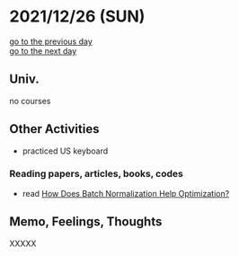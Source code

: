 # 2021/12/26 (SUN)

<div class="date_jumper">
  <a class="link_wrapper" href="./25th.md"><div class="button">go to the previous day</div></a>
  <a class="link_wrapper" href="./27th.md"><div class="button">go to the next day</div></a>
</div>

## Univ.
no courses

## Other Activities
- practiced US keyboard

### Reading papers, articles, books, codes
- read [How Does Batch Normalization Help Optimization?](https://arxiv.org/pdf/1805.11604.pdf)

## Memo, Feelings, Thoughts
XXXXX  
